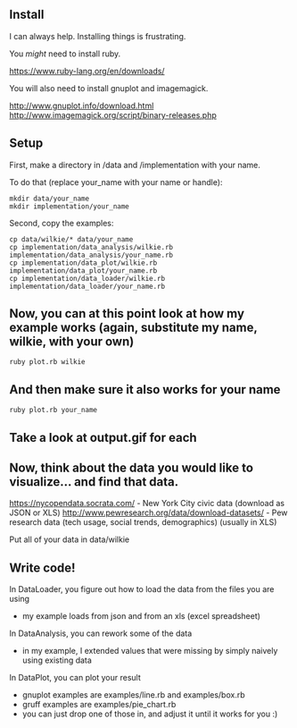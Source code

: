 ## Install

I can always help. Installing things is frustrating.

You *might* need to install ruby.

https://www.ruby-lang.org/en/downloads/

You will also need to install gnuplot and imagemagick.

http://www.gnuplot.info/download.html
http://www.imagemagick.org/script/binary-releases.php

## Setup

First, make a directory in /data and /implementation with your name.

To do that (replace your_name with your name or handle):

```
mkdir data/your_name
mkdir implementation/your_name
```

Second, copy the examples:

```
cp data/wilkie/* data/your_name
cp implementation/data_analysis/wilkie.rb implementation/data_analysis/your_name.rb
cp implementation/data_plot/wilkie.rb implementation/data_plot/your_name.rb
cp implementation/data_loader/wilkie.rb implementation/data_loader/your_name.rb
```

## Now, you can at this point look at how my example works (again, substitute my name, wilkie, with your own)

```
ruby plot.rb wilkie
```

## And then make sure it also works for your name

```
ruby plot.rb your_name
```

## Take a look at output.gif for each

## Now, think about the data you would like to visualize... and find that data.

https://nycopendata.socrata.com/ - New York City civic data (download as JSON or XLS)
http://www.pewresearch.org/data/download-datasets/ - Pew research data (tech usage, social trends, demographics) (usually in XLS)

Put all of your data in data/wilkie

## Write code!

In DataLoader, you figure out how to load the data from the files you are using

- my example loads from json and from an xls (excel spreadsheet)

In DataAnalysis, you can rework some of the data

- in my example, I extended values that were missing by simply naively using existing data

In DataPlot, you can plot your result

- gnuplot examples are examples/line.rb and examples/box.rb
- gruff examples are examples/pie_chart.rb
- you can just drop one of those in, and adjust it until it works for you :)
